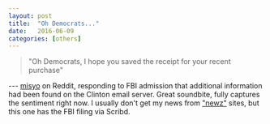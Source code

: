 ```yaml
---
layout: post
title:  "Oh Democrats..."
date:   2016-06-09
categories: [others]
---
```


> "Oh Democrats, I hope you saved the receipt for your recent purchase"

--- [misyo](https://www.reddit.com/r/politics/comments/4n8gwp/fbi_admits_finding_additional_info_on_clinton/d41ws5n) on Reddit, responding to FBI admission that additional information had been found on the Clinton email server. Great soundbite, fully captures the sentiment right now. I usually don't get my news from ["newz"](http://lawnewz.com/high-profile/fbi-admits-finding-additional-info-on-clinton-server-during-e-mail-investigation/)
 sites, but this one has the FBI filing via Scribd.   
